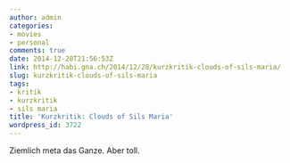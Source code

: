 ```yaml
---
author: admin
categories:
- movies
- personal
comments: true
date: 2014-12-28T21:56:53Z
link: http://habi.gna.ch/2014/12/28/kurzkritik-clouds-of-sils-maria/
slug: kurzkritik-clouds-of-sils-maria
tags:
- kritik
- kurzkritik
- sils maria
title: 'Kurzkritik: Clouds of Sils Maria'
wordpress_id: 3722
---
```


Ziemlich meta das Ganze. Aber toll.
